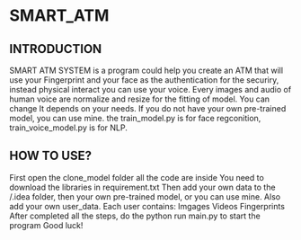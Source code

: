# SMART_ATM
## INTRODUCTION
SMART ATM SYSTEM is a program could help you create an ATM that will use your Fingerprint and your face as the authentication for the securiry, instead physical interact you can use your voice. Every images and audio of human voice are normalize and resize for the fitting of model. You can change It depends on your needs.
If you do not have your own pre-trained model, you can use mine. the train_model.py is for face regconition, train_voice_model.py is for NLP.
## HOW TO USE?
First open the clone_model folder all the code are inside
You need to download the libraries in requirement.txt
Then add your own data to the /.idea folder, then your own pre-trained model, or you can use mine.
Also add your own user_data.
Each user contains:
  Imgages
  Videos
  Fingerprints
After completed all the steps, do the python run main.py to start the program
Good luck!
